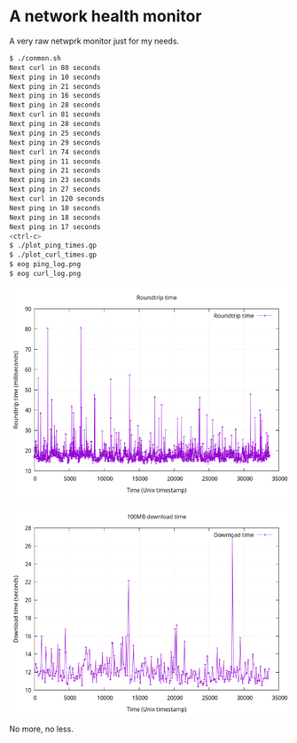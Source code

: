 # A network health monitor

A very raw netwprk monitor just for my needs.

```sh
$ ./conmon.sh
Next curl in 80 seconds
Next ping in 10 seconds
Next ping in 21 seconds
Next ping in 16 seconds
Next ping in 28 seconds
Next curl in 81 seconds
Next ping in 28 seconds
Next ping in 25 seconds
Next ping in 29 seconds
Next curl in 74 seconds
Next ping in 11 seconds
Next ping in 21 seconds
Next ping in 23 seconds
Next ping in 27 seconds
Next curl in 120 seconds
Next ping in 10 seconds
Next ping in 18 seconds
Next ping in 17 seconds
<ctrl-c>
$ ./plot_ping_times.gp
$ ./plot_curl_times.gp
$ eog ping_log.png
$ eog curl_log.png
```

![Ping times](examples/ping_log.png)

![Download times](examples/curl_log.png)

No more, no less.
